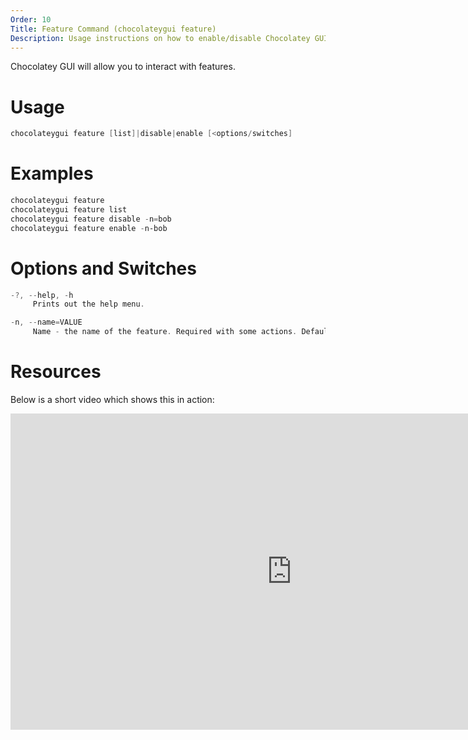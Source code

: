 ```yaml
---
Order: 10
Title: Feature Command (chocolateygui feature)
Description: Usage instructions on how to enable/disable Chocolatey GUI features
---
```


Chocolatey GUI will allow you to interact with features.

# Usage

```powershell
chocolateygui feature [list]|disable|enable [<options/switches]
```

# Examples

```powershell
chocolateygui feature
chocolateygui feature list
chocolateygui feature disable -n=bob
chocolateygui feature enable -n-bob
```

# Options and Switches

```powershell
-?, --help, -h
     Prints out the help menu.

-n, --name=VALUE
     Name - the name of the feature. Required with some actions. Defaults to empty.
```

# Resources

Below is a short video which shows this in action:

<iframe width="900" height="506" src="https://www.youtube.com/embed/_AkDNQFoCtc" frameborder="0" allow="autoplay; encrypted-media" allowfullscreen></iframe>